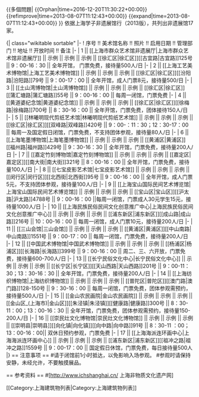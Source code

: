 {{多個問題|
{{Orphan|time=2016-12-20T11:30:22+00:00}}
{{refimprove|time=2013-08-07T11:12:43+00:00}}
{{expand|time=2013-08-07T11:12:43+00:00}}
}}
依据上海学子非遗展馆行（2013版），共列出非遗展馆17家。

{| class="wikitable sortable"
|-
! 序号 !! 美术馆名称 !! 照片 !! 启用日期 !! 管理部门 !! 地址 !! 开放时间 !! 备注
|-
| 1 || [[上海市群众艺术馆非遗展厅|上海市群众艺术馆非遗展厅]] || 示例 || 示例 || 示例 || [[徐汇区|徐汇区]][[古宜路|古宜路]]125号 || 9：00-16：30 || 全年开馆， 门票免费，接待量500人/日
|-
| 2 || [[上海工艺美术博物馆|上海工艺美术博物馆]] || 示例 || 示例 || 示例 || [[徐汇区|徐汇区]][[汾阳路|汾阳路]]79号 || 9：00-17：00 || 全年开馆，成人门票8元，接待量500/日
|-
| 3 || [[土山湾博物馆|土山湾博物馆]] || 示例 || 示例 || 示例 || [[徐汇区|徐汇区]][[蒲汇塘路|蒲汇塘路]]55号 || 9：00-16：00 || 每周一闭馆，门票免费
|-
| 4 || [[黄道婆纪念馆|黄道婆纪念馆]] || 示例 || 示例 || 示例 || [[徐汇区|徐汇区]][[徐梅路|徐梅路]]700号 || 8：30-16：00 || 全年开馆，门票免费，团体接待150人/日
|-
| 5 || [[林曦明现代剪纸艺术馆|林曦明现代剪纸艺术馆]] || 示例 || 示例 || 示例 || [[徐汇区|徐汇区]][[双峰路|双峰路]]420号 || 9：00-：11：30；12：30-17：00 || 每周一及国定假日闭馆，门票免费，不支持团体参观，接待量80人/日
|-
| 6 || [[上海笔墨博物馆|上海笔墨博物馆]] || 示例 || 示例 || 示例 || [[黄浦区|黄浦区]][[福州路|福州路]]429号 || 9：30-16：30 || 全年开馆，门票免费，接待量200人/日
|-
| 7 || [[嘉定竹刻博物馆|嘉定竹刻博物馆]] || 示例 || 示例 || 示例 || [[嘉定区|嘉定区]][[南大街|南大街]]321号 || 8：00-16：00 || 全年开馆，门票免费，接待量100人/日
|-
| 8 || [[七宝皮影艺术馆|七宝皮影艺术馆]] || 示例 || 示例 || 示例 || [[闵行区|闵行区]][[北西街|北西街]]95号 || 9：00-16：00 || 全年开馆，成人门票5元，不支持团体参观，接待量100人/日
|-
| 9 || [[上海宝山国际民间艺术博览馆|上海宝山国际民间艺术博览馆]] || 示例 || 示例 || 示例 || [[宝山区|宝山区]][[沪太路|沪太路]]4788号 || 9：00-16：00 ||每周一闭馆，门票成人30元学生15元，接待量1000人/日
|-
| 10 || [[上海民族民俗民间文化创意推广中心|上海民族民俗民间文化创意推广中心]] || 示例 || 示例 || 示例 || [[浦东新区|浦东新区]][[成山路|成山路]]216号 || 10：00-16：00 || 每周一闭馆，成人门票10元，接待量200人/日
|-
| 11 || [[三山会馆|三山会馆]] || 示例 || 示例 || 示例 || [[黄浦区|黄浦区]][[中山南路|中山南路]]1551号 || 9：00-17：00 || 每周一闭馆，门票免费，接待量200人/日
|-
| 12 || [[中国武术博物馆|中国武术博物馆]] || 示例 || 示例 || 示例 || [[杨浦区|杨浦区]][[长海路|长海路]]399号 || 9：00-16：00 || 周二、三、六开放，门票免费，接待量600-700人/日
|-
| 13 || [[长宁民俗文化中心|长宁民俗文化中心]] || 示例 || 示例 || 示例 || [[长宁区|长宁区]][[天山西路|天山西路]]201号 || 9：00-11：30；13：30-16：30 || 全年开馆，门票免费，接待量200人/日
|-
| 14 || [[上海纺织博物馆|上海纺织博物馆]] || 示例 || 示例 || 示例 || [[普陀区|普陀区]][[澳门路|澳门路]]128-150号 || 9：30-16：00 || 每周一闭馆，门票免费，团体参观需预约，接待量500人/日
|-
| 15 || [[金山农民画院|金山农民画院]] || 示例 || 示例 || 示例 || [[金山区_(上海市)|金山区]][[朱泾镇|朱泾镇]][[健康路|健康路]]300号 || 8：30-11：00；13：00-16：30 || 全年开馆，门票免费，团体参观需预约，接待量150-200人/日
|-
| 16 || [[崇民灶文化博物馆|崇民灶文化博物馆]] || 示例 || 示例 || 示例 || [[崇明县|崇明县]][[向化镇|向化镇]][[向中路|向中路]]91号 || 8：30-11 ：00；13：00-16：00|| 双休日预约参观，门票免费
|-
| 17 || [[上海海派连环画中心|上海海派连环画中心]] || 示例 || 示例 || 示例 || [[浦东新区|浦东新区]][[祖冲之路|祖冲之路]]1559号 || 9：00-17：00 || 国定假日休馆，门票免费，每日接待量500人
|}
== 注意事项 ==
#请于闭馆前1小时抵达，以免影响入场参观。
#参观时请保持安静，未经允许，不要触摸展品。

== 参考资料 ==
#[http://www.ichshanghai.cn/ 上海非物质文化遗产网]

[[Category:上海建筑物列表|Category:上海建筑物列表]]